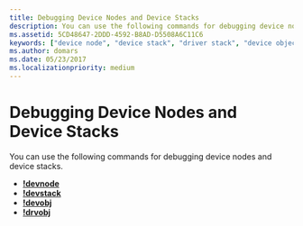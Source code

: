 ```yaml
---
title: Debugging Device Nodes and Device Stacks
description: You can use the following commands for debugging device nodes and device stacks.
ms.assetid: 5CD48647-2DDD-4592-B8AD-D5508A6C11C6
keywords: ["device node", "device stack", "driver stack", "device object", "driver object"]
ms.author: domars
ms.date: 05/23/2017
ms.localizationpriority: medium
---
```


# Debugging Device Nodes and Device Stacks


You can use the following commands for debugging device nodes and device stacks.

-   [**!devnode**](-devnode.md)
-   [**!devstack**](-devstack.md)
-   [**!devobj**](-devobj.md)
-   [**!drvobj**](-drvobj.md)

 

 





